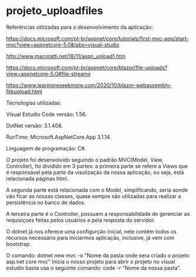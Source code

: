 # projeto_uploadfiles

Referências utilizadas para o desenvolvimento da aplicação:

https://docs.microsoft.com/pt-br/aspnet/core/tutorials/first-mvc-app/start-mvc?view=aspnetcore-5.0&tabs=visual-studio

http://www.macoratti.net/18/11/aspn_upload1.htm

https://docs.microsoft.com/pt-br/aspnet/core/blazor/file-uploads?view=aspnetcore-5.0#file-streams

https://www.learmoreseekmore.com/2020/10/blazor-webassembly-fileupload.html


Tecnologias utilizadas:

Visual Estudio Code versão: 1.56.

DotNet versão: 3.1.408.

RunTime: Microsoft.AspNetCore.App 3.1.14.

Linguagem de programação: C#.

O projeto foi desenvolvido seguindo o padrão MVC(Model, View, Controller), foi dividido em 3 partes:
a primeira parte se refere a Views que é responsável pela parte da visulização da nossa aplicação, ou seja, está relacionada páginas html.

A segunda parte está relacionada com o Model, simplificando, seria aonde vão ficar as nossas classes, quase sempre são utilizadas para realizar a persistência
no banco de dados.

A terceira parte é o Controller, possuem a responsabilidade de gerenciar as requisiçoes feitas pelos usuários e pela resposta
do servidor.

O dotnet já nos oferece uma configurção inicial, nele contém todos os recursos necessário para
iniciarmos aplicação, inclusive, já vem com bootstrap.

O comando: dotnet new mvc -o "Nome da pasta onde sera criado o projeto asp.net core mvc" Inicia o nosso projeto
para abrir o projeto no visual estudio basta usa o seguinte comando: code -r "Nome da nossa pasta".




